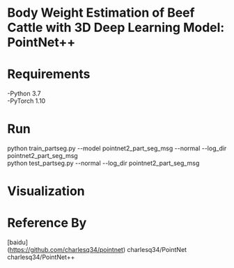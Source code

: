 # Body Weight Estimation of Beef Cattle with 3D Deep Learning Model: PointNet++

# Requirements  
  -Python 3.7  
  -PyTorch 1.10
# Run
  python train_partseg.py --model pointnet2_part_seg_msg --normal --log_dir pointnet2_part_seg_msg  
  python test_partseg.py --normal --log_dir pointnet2_part_seg_msg
# Visualization
# Reference By  
  [baidu]  
    (https://github.com/charlesq34/pointnet)
  charlesq34/PointNet  
  charlesq34/PointNet++
